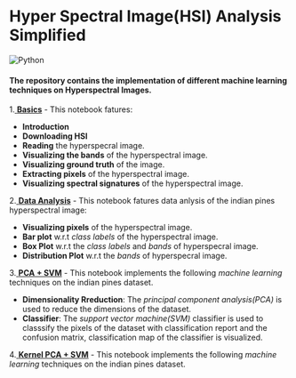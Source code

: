 # Hyper Spectral Image(HSI) Analysis Simplified
  ![Python](https://img.shields.io/badge/Python-3.6-green.svg)
  <!-- ![Stars](https://img.shields.io/github/stars/syamkakarla98/Hyper-Spectral-Image-Analysis-Simplified)
  ![Forks]( https://img.shields.io/github/forks/syamkakarla98/Hyper-Spectral-Image-Analysis-Simplified)
  ![issued](https://img.shields.io/github/issues/syamkakarla98/Hyper-Spectral-Image-Analysis-Simplified)
  ![License](https://img.shields.io/github/license/syamkakarla98/Hyper-Spectral-Image-Analysis-Simplified)
  -->
  
#### The repository contains the implementation of different machine learning techniques on Hyperspectral Images.

1.[ **Basics**](https://github.com/syamkakarla98/Hyperspectral_Image_Analysis_Simplified/blob/master/Basics.ipynb) - This notebook fatures:
  * **Introduction**
  * **Downloading HSI**
  * **Reading** the hyperspecral image.
  * **Visualizing the bands** of the hyperspectral image.
  * **Visualizing ground truth** of the image.
  * **Extracting pixels** of the hyperspectral image.
  * **Visualizing spectral signatures** of the hyperspectral image.
  
2.[ **Data Analysis**](https://github.com/syamkakarla98/Hyperspectral_Image_Analysis_Simplified/blob/master/Data%20Analysis.ipynb) - This notebook fatures data anlysis of the indian pines hyperspectral image:
  * **Visualizing pixels** of the hyperspectral image.
  * **Bar plot** w.r.t _class labels_ of the hyperspectral image.
  * **Box Plot** w.r.t the _class labels_ and _bands_ of hyperspecral image.
  * **Distribution Plot** w.r.t the _bands_ of hyperspecral image.

3.[ **PCA + SVM**](https://github.com/syamkakarla98/Hyperspectral_Image_Analysis_Simplified/blob/master/PCA%2BSVM.ipynb) - This notebook implements the following _machine learning_ techniques on the indian pines dataset.
  * **Dimensionality Rreduction**: The _principal component analysis(PCA)_ is used to reduce the dimensions of the dataset.
  * **Classifier**: The _support vector machine(SVM)_ classifier is used to classsify the pixels of the dataset with classification report and the confusion matrix, classification map of the classifier is visualized.
  
 4.[ **Kernel PCA + SVM**](https://github.com/syamkakarla98/Hyperspectral_Image_Analysis_Simplified/blob/master/PCA%2BSVM.ipynb) - This notebook implements the following _machine learning_ techniques on the indian pines dataset.
